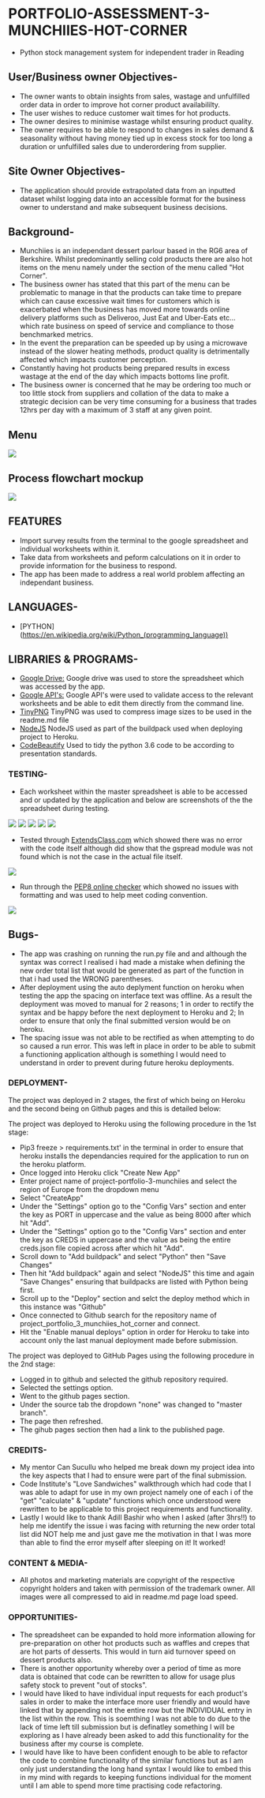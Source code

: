 # PORTFOLIO-ASSESSMENT-3-MUNCHIIES-HOT-CORNER
* Python stock management system for independent trader in Reading
## User/Business owner Objectives-
* The owner wants to obtain insights from sales, wastage and unfulfilled order data in order to improve hot corner product availabililty.
* The user wishes to reduce customer wait times for hot products.
* The owner desires to minimise wastage whilst ensuring product quality.
* The owner requires to be able to respond to changes in sales demand & seasonality without having money tied up in excess stock for too long a duration or unfulfilled sales due to underordering from supplier.
## Site Owner Objectives-
* The application should provide extrapolated data from an inputted dataset whilst logging data into an accessible format for the business owner to understand and make subsequent business decisions.
## Background-
* Munchiies is an independant dessert parlour based in the RG6 area of Berkshire. Whilst predominantly selling cold products there are also hot items on the menu namely under the section of the menu called "Hot Corner".
* The business owner has stated that this part of the menu can be problematic to manage in that the products can take time to prepare which can cause excessive wait times for customers which is exacerbated when the business has moved more towards online delivery platforms such as Deliveroo, Just Eat and Uber-Eats etc... which rate business on speed of service and compliance to those benchmarked metrics.
* In the event the preparation can be speeded up by using a microwave instead of the slower heating methods, product quality is detrimentally affected which impacts customer perception.
* Constantly having hot products being prepared results in excess wastage at the end of the day which impacts bottoms line profit.
* The business owner is concerned that he may be ordering too much or too little stock from suppliers and collation of the data to make a strategic decision can be very time consuming for a business that trades 12hrs per day with a maximum of 3 staff at any given point.
## Menu
<img src="assets/images/munchiiesmenu.jpeg">

## Process flowchart mockup
<img src="assets/images/pp3flowdiagram.jpeg">

## FEATURES
* Import survey results from the terminal to the google spreadsheet and individual worksheets within it.
* Take data from worksheets and peform calculations on it in order to provide information for the business to respond.
* The app has been made to address a real world problem affecting an independant business.

## LANGUAGES-
* [PYTHON] (https://en.wikipedia.org/wiki/Python_(programming_language))

## LIBRARIES & PROGRAMS-
* [Google Drive:](https://en.wikipedia.org/wiki/Google_Drive) Google drive was used to store the spreadsheet which was accessed by the app.
* [Google API's:](https://en.wikipedia.org/wiki/Google_APIs) Google API's were used to validate access to the relevant worksheets and be able to edit them directly from the command line.
* [TinyPNG](https://tinypng.com) TinyPNG was used to compress image sizes to be used in the readme.md file
* [NodeJS](https://en.wikipedia.org/wiki/Node.js) NodeJS used as part of the buildpack used when deploying project to Heroku.
* [CodeBeautify](https://codebeautify.org/python-formatter-beautifier) Used to tidy the python 3.6 code to be according to presentation standards.

### TESTING-
* Each worksheet within the master spreadsheet is able to be accessed and or updated by the application and below are screenshots of the the spreadsheet during testing.
<img src="assets/images/salestab.png">
<img src="assets/images/overundertab.png">
<img src="assets/images/stockonhandtab.png">
<img src="assets/images/prepsummarytab.png">
<img src="assets/images/fortnightlyordertab.png">

* Tested through [ExtendsClass.com](https://www.extendsclass.com/python.html) which showed there was no error with the code itself although did show that the gspread module was not found which is not the case in the actual file itself.
<img src="assets/images/extendsclasspythontest.png">

* Run through the [PEP8 online checker](http://www.pep8online.com/checkresult) which showed no issues with formatting and was used to help meet coding convention.
<img src="assets/images/pep8validation.png">

## Bugs- 
* The app was crashing on running the run.py file and and although the syntax was correct I realised i had made a mistake when defining the new order total list that would be generated as part of the function in that i had used the WRONG parentheses.
* After deployment using the auto deplyment function on heroku when testing the app the spacing on interface text was offline. As a result the deployment was moved to manual for 2 reasons; 1 in order to rectify the syntax and be happy before the next deployment to Heroku and 2; In order to ensure that only the final submitted version would be on heroku.
* The spacing issue was not able to be rectified as when attempting to do so caused a run error. This was left in place in order to be able to submit a functioning application although is something I would need to understand in order to prevent during future heroku deployments.

### DEPLOYMENT-
The project was deployed in 2 stages, the first of which being on Heroku and the second being on Github pages and this is detailed below:

The project was deployed to Heroku using the following procedure in the 1st stage:
* Pip3 freeze > requirements.txt' in the terminal in order to ensure that heroku installs the dependancies required for the application to run on the heroku platform.
* Once logged into Heroku click "Create New App"
* Enter project name of project-portfolio-3-munchiies and select the region of Europe from the dropdown menu
* Select "CreateApp"
* Under the "Settings" option go to the "Config Vars" section and enter the key as PORT in uppercase and the value as being 8000 after which hit "Add".
* Under the "Settings" option go to the "Config Vars" section and enter the key as CREDS in uppercase and the value as being the entire creds.json file copied across after which hit "Add".
* Scroll down to "Add buildpack" and select "Python" then "Save Changes"
* Then hit "Add buildpack" again and select "NodeJS" this time and again "Save Changes" ensuring that buildpacks are listed with Python being first.
* Scroll up to the "Deploy" section and selct the deploy method which in this instance was "Github"
* Once connected to Github search for the repository name of project_portfolio_3_munchiies_hot_corner and connect.
* Hit the "Enable manual deploys" option in order for Heroku to take into account only the last manual deployment made before submission.

The project was deployed to GitHub Pages using the following procedure in the 2nd stage:
* Logged in to github and selected the github repository required.
* Selected the settings option.
* Went to the github pages section.
* Under the source tab the dropdown "none" was changed to "master branch".
* The page then refreshed.
* The gihub pages section then had a link to the published page.

### CREDITS-
* My mentor Can Sucullu who helped me break down my project idea into the key aspects that I had to ensure were part of the final submission.
* Code Institute's "Love Sandwiches" walkthrough which had code that I was able to adapt for use in my own project namely one of each i of the "get" "calculate" & "update" functions which once understood were rewritten to be applicable to this project requirements and functionality.
* Lastly I would like to thank Adill Bashir who when I asked (after 3hrs!!) to help me identify the issue i was facing with returning the new order total list did NOT help me and just gave me the motivation in that I was more than able to find the error myself after sleeping on it! It worked!

### CONTENT & MEDIA-
* All photos and marketing materials are copyright of the respective copyright holders and taken with permission of the trademark owner. All images were all compressed to aid in readme.md page load speed.

### OPPORTUNITIES-
* The spreadsheet can be expanded to hold more information allowing for pre-preparation on other hot products such as waffles and crepes that are hot parts of desserts. This would in turn aid turnover speed on dessert products also.
* There is another opportunity whereby over a period of time as more data is obtained that code can be rewritten to allow for usage plus safety stock to prevent "out of stocks".
* I would have liked to have individual input requests for each product's sales in order to make the interface more user friendly and would have linked that by appending not the entire row but the INDIVIDUAL entry in the list within the row. This is soemthing I was not able to do due to the lack of time left till submission but is definatley something I will be exploring as I have already been asked to add this functionality for the business after my course is complete.
* I would have like to have been confident enough to be able to refactor the code to combine functionality of the similar functions but as I am only just understanding the long hand syntax I would like to embed this in my mind with regards to keeping functions individual for the moment until I am able to spend more time practising code refactoring.
